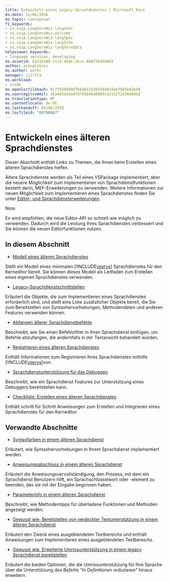 ```yaml
---
title: Entwickeln eines Legacy-Sprachdienstes | Microsoft Docs
ms.date: 11/04/2016
ms.topic: conceptual
f1_keywords:
- vs.vsip.LangServWiz.langtoks
- vs.vsip.LangServWiz.welcome
- vs.vsip.LangServWiz.langSpec
- vs.vsip.LangServWiz.langInfo
- vs.vsip.LangServWiz.langServOpts
helpviewer_keywords:
- language services, developing
ms.assetid: 6151ba88-c1c3-41de-a1cc-668f494d48d1
author: acangialosi
ms.author: anthc
manager: jillfra
ms.workload:
- vssdk
ms.openlocfilehash: 0c7f930d5087b6a822156fd44024def0d5b42b49
ms.sourcegitcommit: 16a4a5da4a4fd795b46a0869ca2152f2d36e6db2
ms.translationtype: MT
ms.contentlocale: de-DE
ms.lasthandoff: 04/06/2020
ms.locfileid: "80708667"
---
```

# <a name="develop-a-legacy-language-service"></a>Entwickeln eines älteren Sprachdienstes
Dieser Abschnitt enthält Links zu Themen, die Ihnen beim Erstellen eines älteren Sprachdienstes helfen.

 Ältere Sprachdienste werden als Teil eines VSPackage implementiert, aber die neuere Möglichkeit zum Implementieren von Sprachdienstfunktionen besteht darin, MEF-Erweiterungen zu verwenden. Weitere Informationen zur neuen Möglichkeit zum Implementieren eines Sprachdienstes finden Sie unter [Editor- und Sprachdiensterweiterungen](../../extensibility/editor-and-language-service-extensions.md).

> [!NOTE]
> Es wird empfohlen, die neue Editor-API so schnell wie möglich zu verwenden. Dadurch wird die Leistung Ihres Sprachdienstes verbessert und Sie können die neuen Editorfunktionen nutzen.

## <a name="in-this-section"></a>In diesem Abschnitt
- [Modell eines älteren Sprachdienstes](../../extensibility/internals/model-of-a-legacy-language-service.md)

 Stellt ein Modell eines minimalen [!INCLUDE[vsprvs](../../code-quality/includes/vsprvs_md.md)] Sprachdienstes für den Kerneditor bereit. Sie können dieses Modell als Leitfaden zum Erstellen eines eigenen Sprachdienstes verwenden.

- [Legacy-Sprachdienstschnittstellen](../../extensibility/internals/legacy-language-service-interfaces.md)

 Erläutert die Objekte, die zum Implementieren eines Sprachdienstes erforderlich sind, und stellt eine Liste zusätzlicher Objekte bereit, die Sie zum Bereitstellen von Syntaxhervorhebungen, Methodendaten und anderen Features verwenden können.

- [Abfangen älterer Sprachdienstbefehle](../../extensibility/internals/intercepting-legacy-language-service-commands.md)

 Beschreibt, wie Sie einen Befehlsfilter in ihren Sprachdienst einfügen, um Befehle abzufangen, die andernfalls in der Textansicht behandelt würden.

- [Registrieren eines älteren Sprachdienstes](../../extensibility/internals/registering-a-legacy-language-service2.md)

 Enthält Informationen zum Registrieren Ihres Sprachdienstes mithilfe [!INCLUDE[vsprvs](../../code-quality/includes/vsprvs_md.md)]von .

- [Sprachdienstunterstützung für das Debuggen](../../extensibility/internals/language-service-support-for-debugging.md)

 Beschreibt, wie ein Sprachdienst Features zur Unterstützung eines Debuggers bereitstellen kann.

- [Checkliste: Erstellen eines älteren Sprachdienstes](../../extensibility/internals/checklist-creating-a-legacy-language-service.md)

 Enthält schritt für Schritt Anweisungen zum Erstellen und Integrieren eines Sprachdienstes für den Kerneditor.

## <a name="related-sections"></a>Verwandte Abschnitte
- [Syntaxfarben in einem älteren Sprachdienst](../../extensibility/internals/syntax-coloring-in-a-legacy-language-service.md)

 Erläutert, wie Syntaxhervorhebungen in Ihrem Sprachdienst implementiert werden.

- [Anweisungsabschluss in einem älteren Sprachdienst](../../extensibility/internals/statement-completion-in-a-legacy-language-service.md)

 Erläutert die Anweisungsvervollständigung, den Prozess, mit dem ein Sprachdienst Benutzern hilft, ein Sprachschlüsselwort oder -element zu beenden, das sie mit der Eingabe begonnen haben.

- [Parameterinfo in einem älteren Sprachdienst](../../extensibility/internals/parameter-info-in-a-legacy-language-service1.md)

 Beschreibt, wie Methodentipps für überladene Funktionen und Methoden angezeigt werden.

- [Gewusst wie: Bereitstellen von verdeckter Textunterstützung in einem älteren Sprachdienst](../../extensibility/internals/how-to-provide-hidden-text-support-in-a-legacy-language-service.md)

 Erläutert den Zweck eines ausgeblendeten Textbereichs und enthält Anweisungen zum Implementieren eines ausgeblendeten Textbereichs.

- [Gewusst wie: Erweiterte Umrissunterstützung in einem legacy Sprachdienst bereitstellen](../../extensibility/internals/how-to-provide-expanded-outlining-support-in-a-legacy-language-service.md)

 Erläutert die beiden Optionen, die die Umrissunterstützung für Ihre Sprache über die Unterstützung des *Befehls "In Definitionen reduzieren"* hinaus erweitern.
